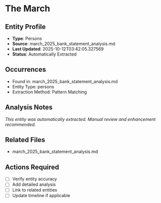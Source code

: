 # The March

## Entity Profile
- **Type**: Persons
- **Source**: march_2025_bank_statement_analysis.md
- **Last Updated**: 2025-10-12T03:42:05.327569
- **Status**: Automatically Extracted

## Occurrences
- Found in: march_2025_bank_statement_analysis.md
- Entity Type: persons
- Extraction Method: Pattern Matching

## Analysis Notes
*This entity was automatically extracted. Manual review and enhancement recommended.*

## Related Files
- march_2025_bank_statement_analysis.md

## Actions Required
- [ ] Verify entity accuracy
- [ ] Add detailed analysis
- [ ] Link to related entities
- [ ] Update timeline if applicable
